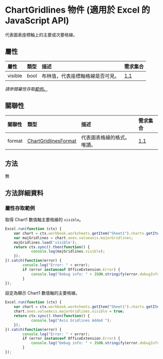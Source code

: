 # <a name="chartgridlines-object-javascript-api-for-excel"></a>ChartGridlines 物件 (適用於 Excel 的 JavaScript API)

代表圖表座標軸上的主要或次要格線。

## <a name="properties"></a>屬性

| 屬性	       | 類型	    |描述| 需求集合|
|:---------------|:--------|:----------|:----|
|visible|bool|布林值，代表座標軸格線是否可見。|[1.1](../requirement-sets/excel-api-requirement-sets.md)|

_請參閱屬性存取[範例。](#property-access-examples)_

## <a name="relationships"></a>關聯性
| 關聯性 | 類型	    |描述| 需求集合|
|:---------------|:--------|:----------|:----|
|format|[ChartGridlinesFormat](chartgridlinesformat.md)|代表圖表格線的格式。唯讀。|[1.1](../requirement-sets/excel-api-requirement-sets.md)|

## <a name="methods"></a>方法
無


## <a name="method-details"></a>方法詳細資料

### <a name="property-access-examples"></a>屬性存取範例

取得 Chart1 數值軸主要格線的 `visible`。

```js
Excel.run(function (ctx) { 
    var chart = ctx.workbook.worksheets.getItem("Sheet1").charts.getItem("Chart1");    
    var majGridlines = chart.axes.valueaxis.majorGridlines;
    majGridlines.load('visible');
    return ctx.sync().then(function() {
            console.log(majGridlines.visible);
    });
}).catch(function(error) {
        console.log("Error: " + error);
        if (error instanceof OfficeExtension.Error) {
            console.log("Debug info: " + JSON.stringify(error.debugInfo));
        }
});
```

設定為顯示 Chart1 數值軸的主要格線。

```js
Excel.run(function (ctx) { 
    var chart = ctx.workbook.worksheets.getItem("Sheet1").charts.getItem("Chart1");    
    chart.axes.valueAxis.majorGridlines.visible = true;
    return ctx.sync().then(function() {
            console.log("Axis Gridlines Added ");
    });
}).catch(function(error) {
        console.log("Error: " + error);
        if (error instanceof OfficeExtension.Error) {
            console.log("Debug info: " + JSON.stringify(error.debugInfo));
        }
});
```
